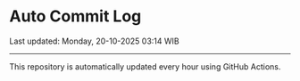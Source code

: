 # Auto Commit Log

Last updated: Monday, 20-10-2025 03:14 WIB

---

This repository is automatically updated every hour using GitHub Actions.

